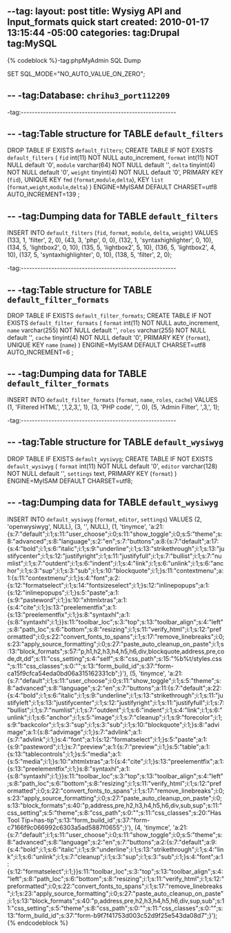--tag:
layout: post
title: Wysiyg API and Input_formats quick start
created: 2010-01-17 13:15:44 -05:00
categories: 
tag:Drupal
tag:MySQL
---
<p>{% codeblock %}-tag:phpMyAdmin SQL Dump

SET SQL_MODE="NO_AUTO_VALUE_ON_ZERO";

--
-tag:Database: `chrihu3_port112209`
--

-tag:--------------------------------------------------------

--
-tag:Table structure for TABLE `default_filters`
--

DROP TABLE IF EXISTS `default_filters`;
CREATE TABLE IF NOT EXISTS `default_filters` (
  `fid` int(11) NOT NULL auto_increment,
  `format` int(11) NOT NULL default '0',
  `module` varchar(64) NOT NULL default '',
  `delta` tinyint(4) NOT NULL default '0',
  `weight` tinyint(4) NOT NULL default '0',
  PRIMARY KEY  (`fid`),
  UNIQUE KEY `fmd` (`format`,`module`,`delta`),
  KEY `list` (`format`,`weight`,`module`,`delta`)
) ENGINE=MyISAM  DEFAULT CHARSET=utf8 AUTO_INCREMENT=139 ;

--
-tag:Dumping data for TABLE `default_filters`
--

INSERT INTO `default_filters` (`fid`, `format`, `module`, `delta`, `weight`) VALUES
(133, 1, 'filter', 2, 0),
(43, 3, 'php', 0, 0),
(132, 1, 'syntaxhighlighter', 0, 10),
(134, 5, 'lightbox2', 0, 10),
(135, 5, 'lightbox2', 5, 10),
(136, 5, 'lightbox2', 4, 10),
(137, 5, 'syntaxhighlighter', 0, 10),
(138, 5, 'filter', 2, 0);

-tag:--------------------------------------------------------

--
-tag:Table structure for TABLE `default_filter_formats`
--

DROP TABLE IF EXISTS `default_filter_formats`;
CREATE TABLE IF NOT EXISTS `default_filter_formats` (
  `format` int(11) NOT NULL auto_increment,
  `name` varchar(255) NOT NULL default '',
  `roles` varchar(255) NOT NULL default '',
  `cache` tinyint(4) NOT NULL default '0',
  PRIMARY KEY  (`format`),
  UNIQUE KEY `name` (`name`)
) ENGINE=MyISAM  DEFAULT CHARSET=utf8 AUTO_INCREMENT=6 ;

--
-tag:Dumping data for TABLE `default_filter_formats`
--

INSERT INTO `default_filter_formats` (`format`, `name`, `roles`, `cache`) VALUES
(1, 'Filtered HTML', ',1,2,3,', 1),
(3, 'PHP code', '', 0),
(5, 'Admin Filter', ',3,', 1);

-tag:--------------------------------------------------------

--
-tag:Table structure for TABLE `default_wysiwyg`
--

DROP TABLE IF EXISTS `default_wysiwyg`;
CREATE TABLE IF NOT EXISTS `default_wysiwyg` (
  `format` int(11) NOT NULL default '0',
  `editor` varchar(128) NOT NULL default '',
  `settings` text,
  PRIMARY KEY  (`format`)
) ENGINE=MyISAM DEFAULT CHARSET=utf8;

--
-tag:Dumping data for TABLE `default_wysiwyg`
--

INSERT INTO `default_wysiwyg` (`format`, `editor`, `settings`) VALUES
(2, 'openwysiwyg', NULL),
(3, '', NULL),
(1, 'tinymce', 'a:21:{s:7:"default";i:1;s:11:"user_choose";i:0;s:11:"show_toggle";i:0;s:5:"theme";s:8:"advanced";s:8:"language";s:2:"en";s:7:"buttons";a:8:{s:7:"default";a:17:{s:4:"bold";i:1;s:6:"italic";i:1;s:9:"underline";i:1;s:13:"strikethrough";i:1;s:13:"justifycenter";i:1;s:12:"justifyright";i:1;s:11:"justifyfull";i:1;s:7:"bullist";i:1;s:7:"numlist";i:1;s:7:"outdent";i:1;s:6:"indent";i:1;s:4:"link";i:1;s:6:"unlink";i:1;s:6:"anchor";i:1;s:3:"sup";i:1;s:3:"sub";i:1;s:10:"blockquote";i:1;}s:11:"contextmenu";a:1:{s:11:"contextmenu";i:1;}s:4:"font";a:2:{s:12:"formatselect";i:1;s:14:"fontsizeselect";i:1;}s:12:"inlinepopups";a:1:{s:12:"inlinepopups";i:1;}s:5:"paste";a:1:{s:9:"pasteword";i:1;}s:10:"xhtmlxtras";a:1:{s:4:"cite";i:1;}s:13:"preelementfix";a:1:{s:13:"preelementfix";i:1;}s:8:"syntaxhl";a:1:{s:8:"syntaxhl";i:1;}}s:11:"toolbar_loc";s:3:"top";s:13:"toolbar_align";s:4:"left";s:8:"path_loc";s:6:"bottom";s:8:"resizing";i:1;s:11:"verify_html";i:1;s:12:"preformatted";i:0;s:22:"convert_fonts_to_spans";i:1;s:17:"remove_linebreaks";i:0;s:23:"apply_source_formatting";i:0;s:27:"paste_auto_cleanup_on_paste";i:1;s:13:"block_formats";s:57:"p,h1,h2,h3,h4,h5,h6,div,blockquote,address,pre,code,dt,dd";s:11:"css_setting";s:4:"self";s:8:"css_path";s:15:"%b%t/styles.css";s:11:"css_classes";s:0:"";s:13:"form_build_id";s:37:"form-ca15f9cfca54eda0bd06a315162331cb";}'),
(5, 'tinymce', 'a:21:{s:7:"default";i:1;s:11:"user_choose";i:0;s:11:"show_toggle";i:1;s:5:"theme";s:8:"advanced";s:8:"language";s:2:"en";s:7:"buttons";a:11:{s:7:"default";a:22:{s:4:"bold";i:1;s:6:"italic";i:1;s:9:"underline";i:1;s:13:"strikethrough";i:1;s:11:"justifyleft";i:1;s:13:"justifycenter";i:1;s:12:"justifyright";i:1;s:11:"justifyfull";i:1;s:7:"bullist";i:1;s:7:"numlist";i:1;s:7:"outdent";i:1;s:6:"indent";i:1;s:4:"link";i:1;s:6:"unlink";i:1;s:6:"anchor";i:1;s:5:"image";i:1;s:7:"cleanup";i:1;s:9:"forecolor";i:1;s:9:"backcolor";i:1;s:3:"sup";i:1;s:3:"sub";i:1;s:10:"blockquote";i:1;}s:8:"advimage";a:1:{s:8:"advimage";i:1;}s:7:"advlink";a:1:{s:7:"advlink";i:1;}s:4:"font";a:1:{s:12:"formatselect";i:1;}s:5:"paste";a:1:{s:9:"pasteword";i:1;}s:7:"preview";a:1:{s:7:"preview";i:1;}s:5:"table";a:1:{s:13:"tablecontrols";i:1;}s:5:"media";a:1:{s:5:"media";i:1;}s:10:"xhtmlxtras";a:1:{s:4:"cite";i:1;}s:13:"preelementfix";a:1:{s:13:"preelementfix";i:1;}s:8:"syntaxhl";a:1:{s:8:"syntaxhl";i:1;}}s:11:"toolbar_loc";s:3:"top";s:13:"toolbar_align";s:4:"left";s:8:"path_loc";s:6:"bottom";s:8:"resizing";i:1;s:11:"verify_html";i:1;s:12:"preformatted";i:0;s:22:"convert_fonts_to_spans";i:1;s:17:"remove_linebreaks";i:0;s:23:"apply_source_formatting";i:0;s:27:"paste_auto_cleanup_on_paste";i:0;s:13:"block_formats";s:40:"p,address,pre,h2,h3,h4,h5,h6,div,sub,sup";s:11:"css_setting";s:5:"theme";s:8:"css_path";s:0:"";s:11:"css_classes";s:20:"Has Tool Tip=has-tip";s:13:"form_build_id";s:37:"form-c7166f9c066992c6303a5ad5887f0655";}'),
(4, 'tinymce', 'a:21:{s:7:"default";i:1;s:11:"user_choose";i:0;s:11:"show_toggle";i:0;s:5:"theme";s:8:"advanced";s:8:"language";s:2:"en";s:7:"buttons";a:2:{s:7:"default";a:9:{s:4:"bold";i:1;s:6:"italic";i:1;s:9:"underline";i:1;s:13:"strikethrough";i:1;s:4:"link";i:1;s:6:"unlink";i:1;s:7:"cleanup";i:1;s:3:"sup";i:1;s:3:"sub";i:1;}s:4:"font";a:1:{s:12:"formatselect";i:1;}}s:11:"toolbar_loc";s:3:"top";s:13:"toolbar_align";s:4:"left";s:8:"path_loc";s:6:"bottom";s:8:"resizing";i:1;s:11:"verify_html";i:1;s:12:"preformatted";i:0;s:22:"convert_fonts_to_spans";i:1;s:17:"remove_linebreaks";i:1;s:23:"apply_source_formatting";i:0;s:27:"paste_auto_cleanup_on_paste";i:1;s:13:"block_formats";s:40:"p,address,pre,h2,h3,h4,h5,h6,div,sup,sub";s:11:"css_setting";s:5:"theme";s:8:"css_path";s:0:"";s:11:"css_classes";s:0:"";s:13:"form_build_id";s:37:"form-b9f7f41753d003c52d9f25e543da08d7";}');
{% endcodeblock %}</p>
